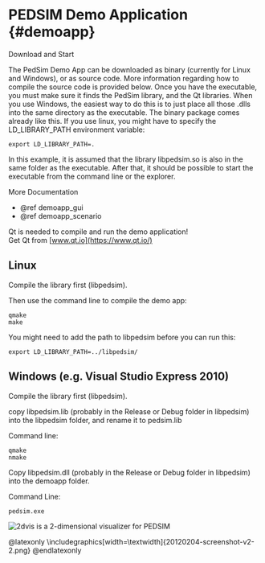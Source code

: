 PEDSIM Demo Application {#demoapp}
=======================

Download and Start

The PedSim Demo App can be downloaded as binary (currently for Linux and Windows), or as source code. More information regarding how to compile the source code is provided below. Once you have the executable, you must make sure it finds the PedSim library, and the Qt libraries. When you use Windows, the easiest way to do this is to just place all those .dlls into the same directory as the executable. The binary package comes already like this. If you use linux, you might have to specify the LD_LIBRARY_PATH environment variable:

    export LD_LIBRARY_PATH=.

In this example, it is assumed that the library libpedsim.so is also in the same folder as the executable.
After that, it should be possible to start the executable from the command line or the explorer.

More Documentation

- @ref demoapp_gui
- @ref demoapp_scenario


Qt is needed to compile and run the demo application!  
Get Qt from [www.qt.io](https://www.qt.io/)


## Linux

Compile the library first (libpedsim).

Then use the command line to compile the demo app:

    qmake
    make


You might need to add the path to libpedsim before you can run this:
   
    export LD_LIBRARY_PATH=../libpedsim/


## Windows (e.g. Visual Studio Express 2010)

Compile the library first (libpedsim).

copy libpedsim.lib (probably in the Release or Debug folder in libpedsim) into the libpedsim folder, and rename it to pedsim.lib

Command line:

    qmake
    nmake

Copy libpedsim.dll (probably in the Release or Debug folder in libpedsim) into the demoapp folder.

Command Line:

    pedsim.exe


![2dvis is a 2-dimensional visualizer for PEDSIM](20120204-screenshot-v2-2.png)

@latexonly
\includegraphics[width=\textwidth]{20120204-screenshot-v2-2.png}
@endlatexonly
